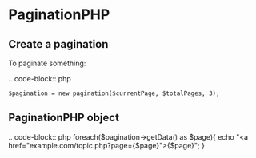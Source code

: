 PaginationPHP
==========

Create a pagination
--------------

To paginate something:

.. code-block:: php

    $pagination = new pagination($currentPage, $totalPages, 3);

PaginationPHP object
------------

.. code-block:: php
    foreach($pagination->getData() as $page){
        echo "<a href=\"example.com/topic.php?page={$page}\">{$page}</a>";
    }
